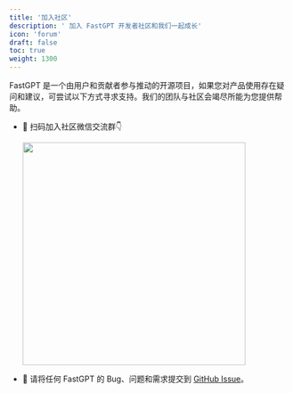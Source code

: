 ```yaml
---
title: '加入社区'
description: ' 加入 FastGPT 开发者社区和我们一起成长'
icon: 'forum'
draft: false
toc: true
weight: 1300
---
```


FastGPT 是一个由用户和贡献者参与推动的开源项目，如果您对产品使用存在疑问和建议，可尝试以下方式寻求支持。我们的团队与社区会竭尽所能为您提供帮助。

+ 📱 扫码加入社区微信交流群👇

   <img width="400px" src="https://oss.laf.run/otnvvf-imgs/fastgpt-feishu1.png" class="medium-zoom-image" />

+ 🐞 请将任何 FastGPT 的 Bug、问题和需求提交到 [GitHub Issue](https://github.com/labring/fastgpt/issues/new/choose)。